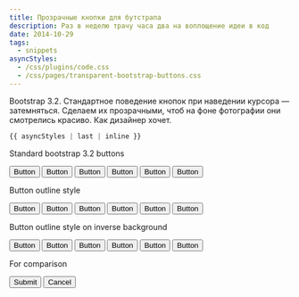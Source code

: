 ```yaml
---
title: Прозрачные кнопки для бутстрапа
description: Раз в неделю трачу часа два на воплощение идеи в код
date: 2014-10-29
tags:
  - snippets
asyncStyles:
  - /css/plugins/code.css
  - /css/pages/transparent-bootstrap-buttons.css
---
```

Bootstrap 3.2.
Стандартное поведение кнопок при наведении курсора — затемняться. Сделаем их прозрачными, чтоб на фоне фотографии они смотрелись красиво. Как дизайнер хочет.

```css
{{ asyncStyles | last | inline }}
```
<div class="pane standart">
  <p>Standard bootstrap 3.2 buttons</p>
  <button class="btn btn-default">Button</button>
  <button class="btn btn-primary">Button</button>
  <button class="btn btn-success">Button</button>
  <button class="btn btn-info">Button</button>
  <button class="btn btn-warning">Button</button>
  <button class="btn btn-danger">Button</button>
</div>
<div class="pane outline">
  <p>Button outline style</p>
  <button class="btn btn-default btn-outline">Button</button>
  <button class="btn btn-primary btn-outline">Button</button>
  <button class="btn btn-success btn-outline">Button</button>
  <button class="btn btn-info btn-outline">Button</button>
  <button class="btn btn-warning btn-outline">Button</button>
  <button class="btn btn-danger btn-outline">Button</button>
</div>
<div class="pane outline-inverse">
  <p>Button outline style on inverse background</p>
  <button class="btn btn-default btn-outline-inverse">Button</button>
  <button class="btn btn-primary btn-outline-inverse">Button</button>
  <button class="btn btn-success btn-outline-inverse">Button</button>
  <button class="btn btn-info btn-outline-inverse">Button</button>
  <button class="btn btn-warning btn-outline-inverse">Button</button>
  <button class="btn btn-danger btn-outline-inverse">Button</button>
</div>
<div class="pane compare">
  <p>For comparison</p>
  <button class="btn btn-success">Submit</button>
  <button class="btn btn-danger btn-outline">Cancel</button>
</div>
